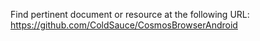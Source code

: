 Find pertinent document or resource at the following URL:
https://github.com/ColdSauce/CosmosBrowserAndroid
